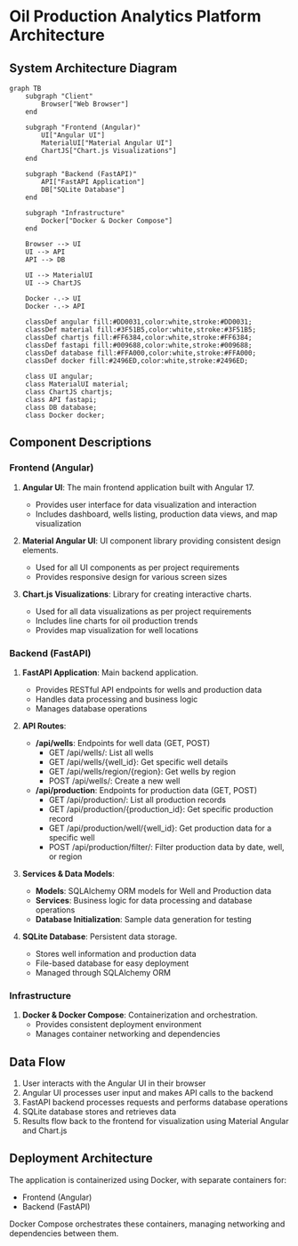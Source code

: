 # Oil Production Analytics Platform Architecture

## System Architecture Diagram

```mermaid
graph TB
    subgraph "Client"
        Browser["Web Browser"]
    end

    subgraph "Frontend (Angular)"
        UI["Angular UI"]
        MaterialUI["Material Angular UI"]
        ChartJS["Chart.js Visualizations"]
    end

    subgraph "Backend (FastAPI)"
        API["FastAPI Application"]
        DB["SQLite Database"]
    end

    subgraph "Infrastructure"
        Docker["Docker & Docker Compose"]
    end

    Browser --> UI
    UI --> API
    API --> DB
    
    UI --> MaterialUI
    UI --> ChartJS
    
    Docker -.-> UI
    Docker -.-> API

    classDef angular fill:#DD0031,color:white,stroke:#DD0031;
    classDef material fill:#3F51B5,color:white,stroke:#3F51B5;
    classDef chartjs fill:#FF6384,color:white,stroke:#FF6384;
    classDef fastapi fill:#009688,color:white,stroke:#009688;
    classDef database fill:#FFA000,color:white,stroke:#FFA000;
    classDef docker fill:#2496ED,color:white,stroke:#2496ED;
    
    class UI angular;
    class MaterialUI material;
    class ChartJS chartjs;
    class API fastapi;
    class DB database;
    class Docker docker;
```

## Component Descriptions

### Frontend (Angular)

1. **Angular UI**: The main frontend application built with Angular 17.
   - Provides user interface for data visualization and interaction
   - Includes dashboard, wells listing, production data views, and map visualization

2. **Material Angular UI**: UI component library providing consistent design elements.
   - Used for all UI components as per project requirements
   - Provides responsive design for various screen sizes

3. **Chart.js Visualizations**: Library for creating interactive charts.
   - Used for all data visualizations as per project requirements
   - Includes line charts for oil production trends
   - Provides map visualization for well locations

### Backend (FastAPI)

1. **FastAPI Application**: Main backend application.
   - Provides RESTful API endpoints for wells and production data
   - Handles data processing and business logic
   - Manages database operations

2. **API Routes**:
   - **/api/wells**: Endpoints for well data (GET, POST)
     - GET /api/wells/: List all wells
     - GET /api/wells/{well_id}: Get specific well details
     - GET /api/wells/region/{region}: Get wells by region
     - POST /api/wells/: Create a new well
   - **/api/production**: Endpoints for production data (GET, POST)
     - GET /api/production/: List all production records
     - GET /api/production/{production_id}: Get specific production record
     - GET /api/production/well/{well_id}: Get production data for a specific well
     - POST /api/production/filter/: Filter production data by date, well, or region

3. **Services & Data Models**:
   - **Models**: SQLAlchemy ORM models for Well and Production data
   - **Services**: Business logic for data processing and database operations
   - **Database Initialization**: Sample data generation for testing

4. **SQLite Database**: Persistent data storage.
   - Stores well information and production data
   - File-based database for easy deployment
   - Managed through SQLAlchemy ORM

### Infrastructure

1. **Docker & Docker Compose**: Containerization and orchestration.
   - Provides consistent deployment environment
   - Manages container networking and dependencies

## Data Flow

1. User interacts with the Angular UI in their browser
2. Angular UI processes user input and makes API calls to the backend
3. FastAPI backend processes requests and performs database operations
4. SQLite database stores and retrieves data
5. Results flow back to the frontend for visualization using Material Angular and Chart.js

## Deployment Architecture

The application is containerized using Docker, with separate containers for:
- Frontend (Angular)
- Backend (FastAPI)

Docker Compose orchestrates these containers, managing networking and dependencies between them.
